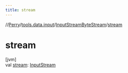 ```yaml
---
title: stream
---
```

//[Perry](../../../index.html)/[tools.data.input](../index.html)/[InputStreamByteStream](index.html)/[stream](stream.html)



# stream



[jvm]\
val [stream](stream.html): [InputStream](https://docs.oracle.com/javase/8/docs/api/java/io/InputStream.html)




